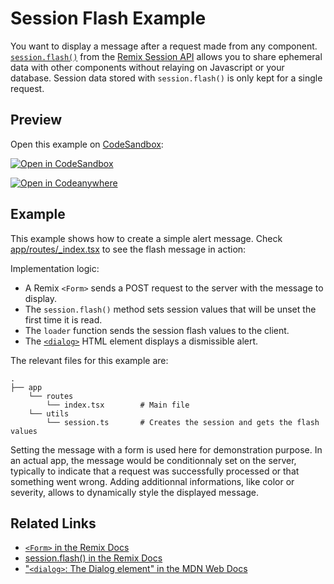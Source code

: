 # Session Flash Example

You want to display a message after a request made from any component. [`session.flash()`](https://remix.run/utils/sessions#sessionflashkey-value) from the [Remix Session API](https://remix.run/utils/sessions#session-api) allows you to share ephemeral data with other components without relaying on Javascript or your database. Session data stored with `session.flash()` is only kept for a single request.

## Preview

Open this example on [CodeSandbox](https://codesandbox.com):

[![Open in CodeSandbox](https://codesandbox.io/static/img/play-codesandbox.svg)](https://codesandbox.io/s/github/remix-run/examples/tree/main/session-flash)

[![Open in Codeanywhere](https://codeanywhere.com/img/open-in-codeanywhere-btn.svg)](https://app.codeanywhere.com/#https://github.com/remix-run/examples)

## Example

This example shows how to create a simple alert message. Check [app/routes/\_index.tsx](app/routes/_index.tsx) to see the flash message in action:

Implementation logic:

- A Remix `<Form>` sends a POST request to the server with the message to display.
- The `session.flash()` method sets session values that will be unset the first time it is read.
- The `loader` function sends the session flash values to the client.
- The [`<dialog>`](https://developer.mozilla.org/en-US/docs/Web/HTML/Element/dialog) HTML element displays a dismissible alert.

The relevant files for this example are:

```
.
├── app
    └── routes
        └── index.tsx        # Main file
    └── utils
        └── session.ts       # Creates the session and gets the flash values
```

Setting the message with a form is used here for demonstration purpose. In an actual app, the message would be conditionnaly set on the server, typically to indicate that a request was successfully processed or that something went wrong. Adding additionnal informations, like color or severity, allows to dynamically style the displayed message.

## Related Links

- [`<Form>` in the Remix Docs](https://remix.run/components/form)
- [session.flash() in the Remix Docs](https://remix.run/utils/sessions#sessionflashkey-value)
- ["`<dialog>`: The Dialog element" in the MDN Web Docs](https://developer.mozilla.org/en-US/docs/Web/HTML/Element/dialog)
